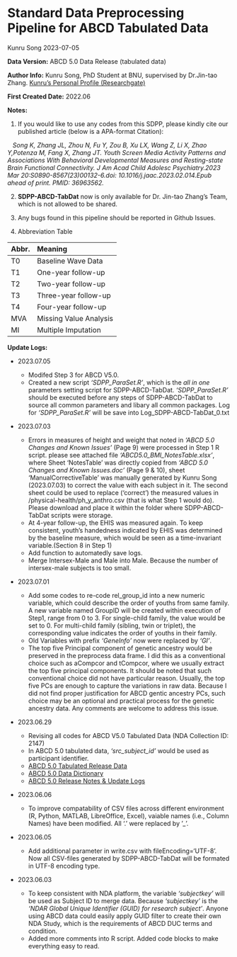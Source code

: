 Standard Data Preprocessing Pipeline for ABCD Tabulated Data
================
Kunru Song
2023-07-05

**Data Version:** ABCD 5.0 Data Release (tabulated data)

**Author Info:** Kunru Song, PhD Student at BNU, supervised by
Dr.Jin-tao Zhang. [Kunru’s Personal Profile
(Researchgate)](https://www.researchgate.net/profile/Kunru-Song)

**First Created Date:** 2022.06

**Notes:**

1.  If you would like to use any codes from this SDPP, please kindly
    cite our published article (below is a APA-format Citation):

   *Song K, Zhang JL, Zhou N, Fu Y, Zou B, Xu LX, Wang Z, Li X, Zhao
Y,Potenza M, Fang X, Zhang JT. Youth Screen Media Activity Patterns and
Associations With Behavioral Developmental Measures and Resting-state
Brain Functional Connectivity. J Am Acad Child Adolesc Psychiatry.2023
Mar 20:S0890-8567(23)00132-6.doi: 10.1016/j.jaac.2023.02.014.Epub ahead
of print. PMID: 36963562.*

2.  **SDPP-ABCD-TabDat** now is only available for Dr. Jin-tao Zhang’s
    Team, which is not allowed to be shared.

3.  Any bugs found in this pipeline should be reported in Github Issues.

4.  Abbreviation Table

| Abbr. | Meaning                |
|:------|:-----------------------|
| T0    | Baseline Wave Data     |
| T1    | One-year follow-up     |
| T2    | Two-year follow-up     |
| T3    | Three-year follow-up   |
| T4    | Four-year follow-up    |
| MVA   | Missing Value Analysis |
| MI    | Multiple Imputation    |

**Update Logs:**

- 2023.07.05

  - Modifed Step 3 for ABCD V5.0.
  - Created a new script *‘SDPP_ParaSet.R’*, which is the *all in one*
    parameters setting script for SDPP-ABCD-TabDat. *‘SDPP_ParaSet.R’*
    should be executed before any steps of SDPP-ABCD-TabDat to source
    all common parameters and libary all common packages. Log for
    *‘SDPP_ParaSet.R’* will be save into Log_SDPP-ABCD-TabDat_0.txt

- 2023.07.03

  - Errors in measures of height and weight that noted in *‘ABCD 5.0
    Changes and Known Issues’* (Page 9) were processed in Step 1 R
    script. please see attached file *‘ABCD5.0_BMI_NotesTable.xlsx’*,
    where Sheet ‘NotesTable’ was directly copied from *‘ABCD 5.0 Changes
    and Known Issues.doc’* (Page 9 & 10), sheet ‘ManualCorrectiveTable’
    was manually generated by Kunru Song (2023.07.03) to correct the
    value with each subject in it. The second sheet could be used to
    replace (‘correct’) the measured values in
    /physical-health/ph_y_anthro.csv (that is what Step 1 would do).
    Please download and place it within the folder where
    SDPP-ABCD-TabDat scripts were storage.
  - At 4-year follow-up, the EHIS was measured again. To keep
    consistent, youth’s handedness indicated by EHIS was determined by
    the baseline measure, which would be seen as a time-invariant
    variable.(Section 8 in Step 1)
  - Add function to automatedly save logs.
  - Merge Intersex-Male and Male into Male. Because the number of
    intersex-male subjects is too small.

- 2023.07.01

  - Add some codes to re-code rel_group_id into a new numeric variable,
    which could describe the order of youths from same family. A new
    variable named GroupID will be created within execution of Step1,
    range from 0 to 3. For single-child family, the value would be set
    to 0. For multi-child family (sibling, twin or triplet), the
    corresponding value indicates the order of youths in their family.
  - Old Variables with prefix *‘GeneInfo’* now were replaced by *‘GI’*.
  - The top five Principal component of genetic ancestry would be
    preserved in the preprocess data frame. I did this as a conventional
    choice such as aCompcor and tCompcor, where we usually extract the
    top five principal components. It should be noted that such
    conventional choice did not have particular reason. Usually, the top
    five PCs are enough to capture the variations in raw data. Because I
    did not find proper justification for ABCD gentic ancestry PCs, such
    choice may be an optional and practical process for the genetic
    ancestry data. Any comments are welcome to address this issue.

- 2023.06.29

  - Revising all codes for ABCD V5.0 Tabulated Data (NDA Collection ID:
    2147)
  - In ABCD 5.0 tabulated data, *‘src_subject_id’* would be used as
    participant identifier.
  - [ABCD 5.0 Tabulated Release
    Data](https://nda.nih.gov/study.html?id=2147)
  - [ABCD 5.0 Data Dictionary](https://data-dict.abcdstudy.org/)
  - [ABCD 5.0 Release Notes & Update
    Logs](https://wiki.abcdstudy.org/release-notes/start-page.html)

- 2023.06.06

  - To improve compatability of CSV files across different environment
    (R, Python, MATLAB, LibreOffice, Excel), vaiable names (i.e., Column
    Names) have been modified. All ‘.’ were replaced by ’\_’.

- 2023.06.05

  - Add additional parameter in write.csv with fileEncoding=‘UTF-8’. Now
    all CSV-files generated by SDPP-ABCD-TabDat will be formated in
    UTF-8 encoding type.

- 2023.06.03

  - To keep consistent with NDA platform, the variable *‘subjectkey’*
    will be used as Subject ID to merge data. Because *‘subjectkey’* is
    the *‘NDAR Global Unique Identifier (GUID) for research subject’*.
    Anyone using ABCD data could easily apply GUID filter to create
    their own NDA Study, which is the requirements of ABCD DUC terms and
    condition.
  - Added more comments into R script. Added code blocks to make
    everything easy to read.
